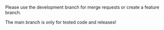 Please use the development branch for merge requests or create a feature branch.

The main branch is only for tested code and releases!
